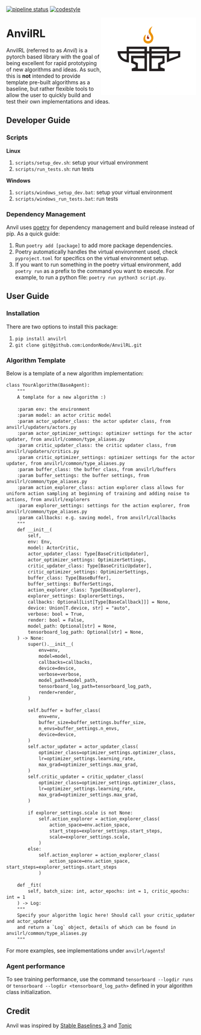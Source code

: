 [![pipeline status](https://github.com/LondonNode/AnvilRL/actions/workflows/ci.yaml/badge.svg)](https://github.com/LondonNode/AnvilRL/actions/workflows/ci.yaml)
[![codestyle](https://img.shields.io/badge/code%20style-black-000000.svg)](https://github.com/psf/black)

<img src="docs/images/logo.png" align="right" width="50%"/>

# AnvilRL
AnvilRL (referred to as *Anvil*) is a pytorch based library with the goal of being excellent for rapid prototyping of new algorithms and ideas. As such, this is **not** intended to provide template pre-built algorithms as a baseline, but rather flexible tools to allow the user to quickly build and test their own implementations and ideas.

## Developer Guide
### Scripts
**Linux**
1. `scripts/setup_dev.sh`: setup your virtual environment
2. `scripts/run_tests.sh`: run tests

**Windows**
1. `scripts/windows_setup_dev.bat`: setup your virtual environment
2. `scripts/windows_run_tests.bat`: run tests

### Dependency Management
Anvil uses [poetry](https://python-poetry.org/docs/basic-usage/) for dependency management and build release instead of pip. As a quick guide:
1. Run `poetry add [package]` to add more package dependencies.
2. Poetry automatically handles the virtual environment used, check `pyproject.toml` for specifics on the virtual environment setup.
3. If you want to run something in the poetry virtual environment, add `poetry run` as a prefix to the command you want to execute. For example, to run a python file: `poetry run python3 script.py`.

## User Guide

### Installation
There are two options to install this package:
1. `pip install anvilrl`
2. `git clone git@github.com:LondonNode/AnvilRL.git`

### Algorithm Template
Below is a template of a new algorithm implementation:

```
class YourAlgorithm(BaseAgent):
    """
    A template for a new algorithm :)
    
    :param env: the environment
    :param model: an actor critic model
    :param actor_updater_class: the actor updater class, from anvilrl/updaters/actors.py
    :param actor_optimizer_settings: optimizer settings for the actor updater, from anvilrl/common/type_aliases.py
    :param critic_updater_class: the critic updater class, from anvilrl/updaters/critics.py
    :param critic_optimizer_settings: optimizer settings for the actor updater, from anvilrl/common/type_aliases.py
    :param buffer_class: the buffer class, from anvilrl/buffers
    :param buffer_settings: the buffer settings, from anvilrl/common/type_aliases.py
    :param action_explorer_class: action explorer class allows for uniform action sampling at beginning of training and adding noise to actions, from anvilrl/explorers
    :param explorer_settings: settings for the action explorer, from anvilrl/common/type_aliases.py
    :param callbacks: e.g. saving model, from anvilrl/callbacks
    """
    def __init__(
        self,
        env: Env,
        model: ActorCritic,
        actor_updater_class: Type[BaseCriticUpdater],
        actor_optimizer_settings: OptimizerSettings,
        critic_updater_class: Type[BaseCriticUpdater],
        critic_optimizer_settings: OptimizerSettings,
        buffer_class: Type[BaseBuffer],
        buffer_settings: BufferSettings,
        action_explorer_class: Type[BaseExplorer],
        explorer_settings: ExplorerSettings,
        callbacks: Optional[List[Type[BaseCallback]]] = None,
        device: Union[T.device, str] = "auto",
        verbose: bool = True,
        render: bool = False,
        model_path: Optional[str] = None,
        tensorboard_log_path: Optional[str] = None,
    ) -> None:
        super().__init__(
            env=env,
            model=model,
            callbacks=callbacks,
            device=device,
            verbose=verbose,
            model_path=model_path,
            tensorboard_log_path=tensorboard_log_path,
            render=render,
        )

        self.buffer = buffer_class(
            env=env,
            buffer_size=buffer_settings.buffer_size,
            n_envs=buffer_settings.n_envs,
            device=device,
        )
        self.actor_updater = actor_updater_class(
            optimizer_class=optimizer_settings.optimizer_class,
            lr=optimizer_settings.learning_rate,
            max_grad=optimizer_settings.max_grad,
        )
        self.critic_updater = critic_updater_class(
            optimizer_class=optimizer_settings.optimizer_class,
            lr=optimizer_settings.learning_rate,
            max_grad=optimizer_settings.max_grad,
        )

        if explorer_settings.scale is not None:
            self.action_explorer = action_explorer_class(
                action_space=env.action_space,
                start_steps=explorer_settings.start_steps,
                scale=explorer_settings.scale,
            )
        else:
            self.action_explorer = action_explorer_class(
                action_space=env.action_space, start_steps=explorer_settings.start_steps
            )

    def _fit(
        self, batch_size: int, actor_epochs: int = 1, critic_epochs: int = 1
    ) -> Log:
    """
    Specify your algorithm logic here! Should call your critic_updater and actor_updater
    and return a `Log` object, details of which can be found in anvilrl/common/type_aliases.py
    """
```
For more examples, see implementations under `anvilrl/agents`!

### Agent performance
To see training performance, use the command `tensorboard --logdir runs` or `tensorboard --logdir <tensorboard_log_path>` defined in your algorithm class initialization.

## Credit
Anvil was inspired by [Stable Baselines 3](https://github.com/DLR-RM/stable-baselines3) and [Tonic](https://github.com/fabiopardo/tonic)
